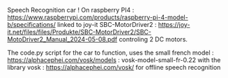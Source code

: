 Speech Recognition car !
On raspberry PI4 : https://www.raspberrypi.com/products/raspberry-pi-4-model-b/specifications/
<Enter>linked to 
joy-it SBC-MotorDriver2 : https://joy-it.net/files/files/Produkte/SBC-MotorDriver2/SBC-MotoDriver2_Manual_2024-05-08.pdf
<Enter>controling 2 DC motors.

The code.py script for the car to function, uses the small french model :
https://alphacephei.com/vosk/models : vosk-model-small-fr-0.22
<Enter>with the library vosk : https://alphacephei.com/vosk/ for offline speech recognition
